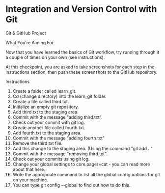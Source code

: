 # Integration and Version Control with Git

Git & GitHub Project

What You're Aiming For

Now that you have learned the basics of Git workflow, try running through it a couple of times on your own (see instructions).

At this checkpoint, you are asked to take screenshots for each step in the instructions section, then push these screenshots to the GitHub repository.  


Instructions

01. Create a folder called learn_git.
02. Cd (change directory) into the learn_git folder.
03. Create a file called third.txt.
04. Initialize an empty git repository.
05. Add third.txt to the staging area.
06. Commit with the message "adding third.txt".
07. Check out your commit with git log.
08. Create another file called fourth.txt.
09. Add fourth.txt to the staging area.
10. Commit with the message "adding fourth.txt"
11. Remove the third.txt file.
12. Add this change to the staging area. (Using the command "git add . "
13. Commit with the message "removing third.txt".
14. Check out your commits using git log.
15. Change your global settings to core.pager=cat - you can read more about that here.
16. Write the appropriate command to list all the global configurations for git on your machine.
17. You can type git config --global to find out how to do this.

